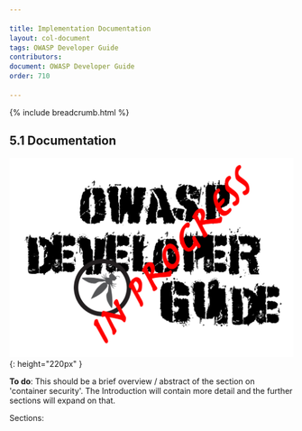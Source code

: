 ```yaml
---

title: Implementation Documentation
layout: col-document
tags: OWASP Developer Guide
contributors:
document: OWASP Developer Guide
order: 710

---
```


{% include breadcrumb.html %}

## 5.1 Documentation

![Developer Guide](../../assets/images/dg_wip.png "OWASP Developer Guide"){: height="220px" }

**To do**: This should be a brief overview / abstract of the section on 'container security'.
The Introduction will contain more detail and the further sections will expand on that.

Sections:
